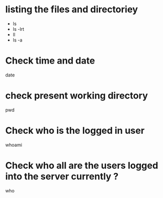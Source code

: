 # listing the files and directoriey
  - ls 
  - ls -lrt
  - ll
  - ls -a

# Check time and date
  date

# check present working directory
  pwd

# Check who is the logged in user
  whoami

# Check who all are the users logged into the server currently ?
  who
